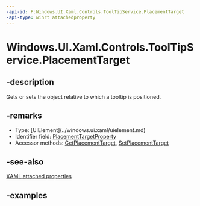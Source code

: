 ```yaml
---
-api-id: P:Windows.UI.Xaml.Controls.ToolTipService.PlacementTarget
-api-type: winrt attachedproperty
---
```


# Windows.UI.Xaml.Controls.ToolTipService.PlacementTarget

<!--
see GetPlacementTarget, and SetPlacementTarget
-->

## -description

Gets or sets the object relative to which a tooltip is positioned.

## -remarks

<ul><li>Type: [UIElement](../windows.ui.xaml/uielement.md)</li><li>Identifier field: <a href="/uwp/api/windows.ui.xaml.controls.tooltipservice.placementtargetproperty">PlacementTargetProperty</a></li><li>Accessor methods: <a href="/uwp/api/windows.ui.xaml.controls.tooltipservice.getplacementtarget">GetPlacementTarget</a>, <a href="/uwp/api/windows.ui.xaml.controls.tooltipservice.setplacementtarget">SetPlacementTarget</a></li></ul>

## -see-also

[XAML attached properties](/windows/uwp/xaml-platform/attached-properties-overview)

## -examples
